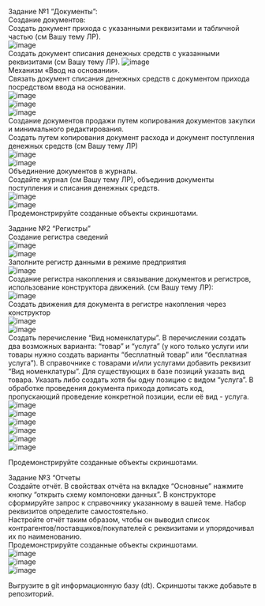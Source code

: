 Задание №1 “Документы”:  
Создание документов:  
Создать документ прихода с указанными реквизитами и табличной частью (см Вашу тему ЛР).  
![image](https://user-images.githubusercontent.com/107550671/209194100-dbbc2fe3-4956-483c-a95a-05114f496872.png)  
Создать документ списания денежных средств с указанными реквизитами (см Вашу тему ЛР). 
![image](https://user-images.githubusercontent.com/107550671/209195737-a288328f-a2af-482b-88e6-0e2d13860120.png)  
Механизм «Ввод на основании».   
Связать документ списания денежных средств с документом прихода посредством ввода на основании.  
![image](https://user-images.githubusercontent.com/107550671/209195860-a2fe142c-b35c-4859-8b20-aaeb7b7f27da.png)  
![image](https://user-images.githubusercontent.com/107550671/209196005-03d51b48-5eef-4697-b80a-97a4894bbf28.png)  
![image](https://user-images.githubusercontent.com/107550671/209196027-1e2ff01f-e9f3-41fc-8a0b-89449f7285b9.png)  
Создание документов продажи путем копирования документов закупки и минимального редактирования.   
Создать путем копирования документ расхода и документ поступления денежных средств (см Вашу тему ЛР)  
![image](https://user-images.githubusercontent.com/107550671/209196383-7a32626c-9520-4043-804f-4ef80d83a697.png)  
![image](https://user-images.githubusercontent.com/107550671/209196703-7c718f28-364c-46f7-97a9-27fa120e54dc.png)  
Объединение документов в журналы.   
Создайте журнал (см Вашу тему ЛР), объединив документы поступления и списания денежных средств.  
![image](https://user-images.githubusercontent.com/107550671/209196925-d5aea307-66c3-4ad7-acfe-2226d152d557.png)  
![image](https://user-images.githubusercontent.com/107550671/209197349-7da32465-17c1-4786-983e-9800fcdf7cb8.png)  
Продемонстрируйте созданные объекты скриншотами.  
  
Задание №2 “Регистры”  
Создание регистра сведений  
![image](https://user-images.githubusercontent.com/107550671/209197491-deba14b2-f82e-476d-ba6c-68ce149c9acd.png)  
![image](https://user-images.githubusercontent.com/107550671/209197613-74249ddd-9a89-4fa1-9506-7622c05dc5f5.png)  
Заполните регистр данными в режиме предприятия  
![image](https://user-images.githubusercontent.com/107550671/209197745-c9a7e62e-8ad0-430e-b251-cd934da8f167.png)  
Создание регистра накопления и связывание документов и регистров, использование конструктора движений. (см Вашу тему ЛР):  
![image](https://user-images.githubusercontent.com/107550671/209198007-09e95e2c-264e-4001-92f6-c5be6b22f95a.png)  
Создать движения для документа в регистре накопления через конструктор  
![image](https://user-images.githubusercontent.com/107550671/209198164-ffdc4e33-f447-4f92-a14e-d1184d98c393.png)  
![image](https://user-images.githubusercontent.com/107550671/209198331-8fe5d602-f807-439f-b57c-06adabcf5618.png)  
Создать перечисление “Вид номенклатуры”. В перечислении создать два возможных варианта: “товар” и “услуга” (у кого только услуги или товары нужно создать варианты “бесплатный товар” или “бесплатная услуга”). В справочнике с товарами и/или услугами добавить реквизит “Вид номенклатуры”. Для существующих в базе позиций указать вид товара. Указать либо создать хотя бы одну позицию с видом “услуга”. В обработке проведения документа прихода дописать код, пропускающий проведение конкретной позиции, если её вид - услуга.  
![image](https://user-images.githubusercontent.com/107550671/209198465-7a192bb3-86c3-445b-9455-14046caf25ea.png)  
![image](https://user-images.githubusercontent.com/107550671/209198568-56484e26-0b54-4d57-9a3f-6b296d234e22.png)  
![image](https://user-images.githubusercontent.com/107550671/209199090-b343e386-69d6-4204-9f15-dcf83ee49867.png)  
![image](https://user-images.githubusercontent.com/107550671/209198992-0783551c-98dc-424b-9464-2f2ec9561a35.png)  
![image](https://user-images.githubusercontent.com/107550671/209199281-4ca040ee-3cc7-4ebd-969b-7a174a9632b0.png)  
![image](https://user-images.githubusercontent.com/107550671/209199412-30a24837-8fd8-45f4-becc-f9e4bdd9c263.png)  
  
Продемонстрируйте созданные объекты скриншотами.  
  
Задание №3 “Отчеты  
Создайте отчёт. В свойствах отчёта на вкладке “Основные” нажмите кнопку “открыть схему компоновки данных”. В конструкторе сформируйте запрос к справочнику указанному в вашей теме. Набор реквизитов определите самостоятельно.   
Настройте отчёт таким образом, чтобы он выводил список контрагентов/поставщиков/покупателей с реквизитами и упорядочивал их по наименованию.  
Продемонстрируйте созданные объекты скриншотами.  
![image](https://user-images.githubusercontent.com/107550671/209199760-a16630c5-8bb8-45ee-b6af-15a2b23bc694.png)  
![image](https://user-images.githubusercontent.com/107550671/209199859-cde49f42-bc25-4e89-8fee-b5d08cb15f4d.png)  
![image](https://user-images.githubusercontent.com/107550671/209200172-f7b9021d-51bb-47ef-9296-552bdf022293.png)  
  
  
Выгрузите в git информационную базу (dt). Скриншоты также добавьте в репозиторий.  
